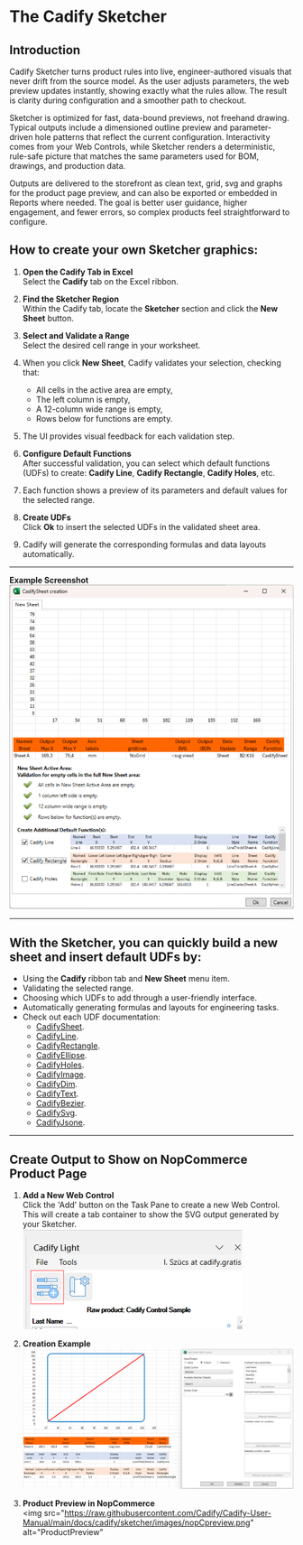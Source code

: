 # The Cadify Sketcher

## Introduction

Cadify Sketcher turns product rules into live, engineer-authored visuals that never drift from the source model. As the user adjusts parameters, the web preview updates instantly, showing exactly what the rules allow. The result is clarity during configuration and a smoother path to checkout.

Sketcher is optimized for fast, data-bound previews, not freehand drawing. Typical outputs include a dimensioned outline preview and parameter-driven hole patterns that reflect the current configuration. Interactivity comes from your Web Controls, while Sketcher renders a deterministic, rule-safe picture that matches the same parameters used for BOM, drawings, and production data.

Outputs are delivered to the storefront as clean text, grid, svg and graphs for the product page preview, and can also be exported or embedded in Reports where needed. The goal is better user guidance, higher engagement, and fewer errors, so complex products feel straightforward to configure.

## How to create your own Sketcher graphics:

1. **Open the Cadify Tab in Excel**  
   Select the **Cadify** tab on the Excel ribbon.

2. **Find the Sketcher Region**  
   Within the Cadify tab, locate the **Sketcher** section and click the **New Sheet** button.

3. **Select and Validate a Range**  
   Select the desired cell range in your worksheet.

4. When you click **New Sheet**, Cadify validates your selection, checking that:
    - All cells in the active area are empty,
    - The left column is empty,
    - A 12-column wide range is empty,
    - Rows below for functions are empty.

5. The UI provides visual feedback for each validation step.

6. **Configure Default Functions**  
   After successful validation, you can select which default functions (UDFs) to create: **Cadify Line**, **Cadify Rectangle**, **Cadify Holes**, etc.

7. Each function shows a preview of its parameters and default values for the selected range.

8. **Create UDFs**  
   Click **Ok** to insert the selected UDFs in the validated sheet area.

9. Cadify will generate the corresponding formulas and data layouts automatically.

---

**Example Screenshot**  
<img src="https://raw.githubusercontent.com/Cadify/Cadify-User-Manual/main/docs/cadify/sketcher/images/image.png" alt="Example">

---

## With the Sketcher, you can quickly build a new sheet and insert default UDFs by:
- Using the **Cadify** ribbon tab and **New Sheet** menu item.
- Validating the selected range.
- Choosing which UDFs to add through a user-friendly interface.
- Automatically generating formulas and layouts for engineering tasks.
- Check out each UDF documentation:
    - [CadifySheet](/sketcher/cadifysheet).
    - [CadifyLine](/sketcher/cadifyline).
    - [CadifyRectangle](/sketcher/cadifyrectangle).
    - [CadifyEllipse](/sketcher/cadifyellipse).
    - [CadifyHoles](/sketcher/cadifyholes).
    - [CadifyImage](/sketcher/cadifyimage).
    - [CadifyDim](/sketcher/cadifydim).
    - [CadifyText](/sketcher/cadifytext).
    - [CadifyBezier](/sketcher/cadifybezier).
    - [CadifySvg](/sketcher/cadifysvg).
    - [CadifyJsone](/sketcher/cadifyjson).

---

## Create Output to Show on NopCommerce Product Page

1. **Add a New Web Control**  
   Click the 'Add' button on the Task Pane to create a new Web Control. This will create a tab container to show the SVG output generated by your Sketcher.  
   <img src="https://raw.githubusercontent.com/Cadify/Cadify-User-Manual/main/docs/cadify/sketcher/images/addControl.png" alt="AddControl">

2. **Creation Example**  
   <img src="https://raw.githubusercontent.com/Cadify/Cadify-User-Manual/main/docs/cadify/sketcher/images/createSvg.png" alt="CreationExample">

3. **Product Preview in NopCommerce**  
   <img src="https://raw.githubusercontent.com/Cadify/Cadify-User-Manual/main/docs/cadify/sketcher/images/nopCpreview.png" alt="ProductPreview"